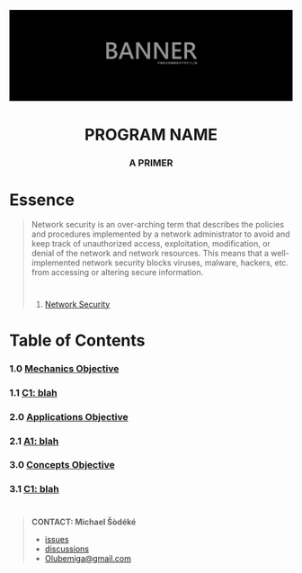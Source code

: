 <!--
[ file: README.md                   ]
====================================[ sec-1: primer ]
- description  :: ..                :
	L1: this .md file contains sections for each mechanic or technique.
	L2: ..
-------------------------------------
- explanation  :: ..                :
	L1: the purpose of this .md file is to provide an overview of
	L2: mechanics used in network security.
====================================[ sec-2: contents ]--> 
![sample-banner](MEDIA/sample-banner-1920x620.jpg)

<h1 align="center"> PROGRAM NAME </h1>
<h3 align="center"> A PRIMER </h2>

# Essence

> Network security is an over-arching term that describes the policies and procedures implemented by a network administrator
> to avoid and keep track of unauthorized access, exploitation, modification, or denial of the network and network resources.
> This means that a well-implemented network security blocks viruses, malware, hackers, etc. from accessing or altering secure
> information.
>
> #
>
> 1. [Network Security](https://www.techopedia.com/definition/24783/network-security)

# Table of Contents

### 1.0 [Mechanics Objective](WIKIME/1-mechanics/README.md)

### 1.1 [C1: blah](WIKIME/1-mechanics/README.md#C1:-blah)

### 2.0 [Applications Objective](WIKIME/2-applications/README.md)

### 2.1 [A1: blah](WIKIME/2-applications/README.md#A1:-blah)

### 3.0 [Concepts Objective](WIKIME/3-concepts/README.md)

### 3.1 [C1: blah](WIKIME/3-concepts/README.md#C1:-blah)

#

> **CONTACT: Michael Šòdéké**
>
> - [issues](https://github.com/MichaelSodeke/tmp--education-repo/issues)
> - [discussions](https://github.com/MichaelSodeke/tmp--education-repo/discussions)
> - Olubemiga@gmail.com

<!--
====================================[ sec-2: END      ]-->
